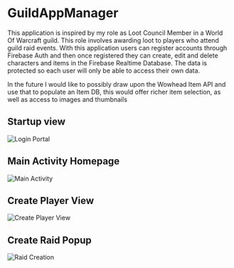 # GuildAppManager

This application is inspired by my role as Loot Council Member in a World Of Warcraft guild. This role involves awarding loot to players who attend guild raid events.
With this application users can register accounts through Firebase Auth and then once registered they can create, edit and delete characters and items in the
Firebase Realtime Database. The data is protected so each user will only be able to access their own data.

In the future I would like to possibly draw upon the Wowhead Item API and use that to populate an Item DB, this would offer richer item selection, as well as access to images
and thumbnails


## Startup view
![Login Portal](./readmeImages/firebase_auth.PNG)

## Main Activity Homepage
![Main Activity ](./readmeImages/home_page.PNG)

## Create Player View
![Create Player View](./readmeImages/create_player_fragment.PNG)

## Create Raid Popup
![Raid Creation](./readmeImages/create_raid.PNG)